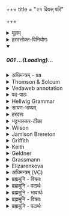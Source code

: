 +++
title = "२१ दिवस् परि"

+++
<details><summary>मूलम्</summary>

दि॒वस् परि॑ प्रथ॒मं ज॑ज्ञे अ॒ग्निर्  
अ॒स्मद् द्वि॒तीय॒म् परि॑ जा॒तवे॑दाः ।  
तृ॒तीय॑म॒प्सु नृ॒मणा॒ अज॑स्र॒म्  
इन्धा॑न एनं जरते स्वा॒धीः ।  
</details>
<details><summary>हरदत्तोक्त-विनियोगः</summary>

अथ जातकर्म । जातं कुमारमभिमृशति दिवस्परीत्पनु-वाकेन वात्सप्रेण वत्सग्ऋषिणः दृष्टेन - दिवस्परिति ॥ 
</details>
<div class="js_include" includetitle="false" newlevelforh1="5" unfilled url="/vedAH_Rk/shAkalam/saMhitA/sarvASh_TIkAH/10/045/01_divaspari_prathamaM.md">
<details open><summary><h5>001 ...{Loading}...</h5></summary>
<details><summary>अधिमन्त्रम् - sa</summary>

- देवता - अग्निः
- ऋषिः - वत्सप्रिः
- छन्दः - त्रिष्टुप्
</details>
<details><summary>Thomson & Solcum</summary>

दिव᳓स् प᳓रि प्रथमं᳓ जज्ञे अग्नि᳓र्  
अस्म᳓द् द्विती᳓यम् प᳓रि जात᳓वेदाः  
तृती᳓यम् अप्सु᳓ नृम᳓णा अ᳓जस्रम्  
इ᳓न्धान एनं जरते सुआधीः᳓
</details>
<details><summary>Vedaweb annotation</summary>

_________
**Strata**  
Cretic

_________
**Pāda-label**  
genre M  
genre M  
genre M  
genre M
_________
**Morph**  
agníḥ ← agní- (nominal stem)  
{case:NOM, gender:M, number:SG}

diváḥ ← dyú- ~ div- (nominal stem)  
{case:ABL, gender:M, number:SG}

jajñe ← √janⁱ- (root)  
{number:SG, person:3, mood:IND, tense:PRF, voice:MED}

pári ← pári (invariable)  
{}

prathamám ← prathamá- (nominal stem)  
{case:NOM, gender:N, number:SG}

asmát ← ahám (pronoun)  
{case:ABL, number:PL}

dvitī́yam ← dvitī́ya- (nominal stem)  
{case:NOM, gender:N, number:SG}

jātávedāḥ ← jātávedas- (nominal stem)  
{case:NOM, gender:M, number:SG}

pári ← pári (invariable)  
{}

ájasram ← ájasra- (nominal stem)  
{case:ACC, gender:M, number:SG}

apsú ← áp- (nominal stem)  
{case:LOC, gender:F, number:PL}

nr̥máṇāḥ ← nr̥máṇas- (nominal stem)  
{case:NOM, gender:M, number:SG}

tr̥tī́yam ← tr̥tī́ya- (nominal stem)  
{case:NOM, gender:N, number:SG}

enam ← ena- (pronoun)  
{case:ACC, gender:M, number:SG}

índhānaḥ ← √idh- 1 (root)  
{case:NOM, gender:M, number:SG, tense:PRS, voice:MED}

jarate ← √gr̥̄- 1 (root)  
{number:SG, person:3, mood:IND, tense:PRS, voice:MED}

svādhī́ḥ ← svādhī́- (nominal stem)  
{case:NOM, gender:M, number:SG}

</details>
<details><summary>पद-पाठः</summary>

दि॒वः । परि॑ । प्र॒थ॒मम् । ज॒ज्ञे॒ । अ॒ग्निः । अ॒स्मत् । द्वि॒तीय॑म् । परि॑ । जा॒तऽवे॑दाः ।  
तृ॒तीय॑म् । अ॒प्ऽसु । नृ॒ऽमनाः॑ । अज॑स्रम् । इन्धा॑नः । ए॒न॒म् । ज॒र॒ते॒ । सु॒ऽआ॒धीः ॥
</details>
<details><summary>Hellwig Grammar</summary>

-   *divas* ← *divaḥ* ← *div*
- \[noun\], ablative, singular, masculine
- “sky; Svarga; day; div \[word\]; heaven and earth; day; dawn.”

_________

- *pari*
- \[adverb\]
- “from; about; around.”

_________

- *prathamaṃ* ← *prathamam*
- \[adverb\]
- “first.”

_________

- *jajñe* ← *jan*
- \[verb\], singular, Perfect indicative
- “become; originate; be born; transform; happen; result; grow; beget;
    produce; create; conceive; separate; cause; give birth; grow;
    produce; generate; be; become; arise; come on.”

_________

- *agnir* ← *agniḥ* ← *agni*
- \[noun\], nominative, singular, masculine
- “fire; Agni; sacrificial fire; digestion; cautery; Plumbago
    zeylanica; fire; vahni; agni \[word\]; agnikarman; gold; three;
    jāraṇa; pyre; fireplace; heating.”

_________

- *asmad* ← *asmat* ← *mad*
- \[noun\], ablative, plural
- “I; mine.”

_________

- *dvitīyam*
- \[adverb\]

_________

- *pari*
- \[adverb\]
- “from; about; around.”

_________

- *jātavedāḥ* ← *jātavedas*
- \[noun\], nominative, singular, masculine
- “Agni; fire.”

_________

- *tṛtīyam*
- \[adverb\]

_________

- *apsu* ← *ap*
- \[noun\], locative, plural, feminine
- “water; body of water; water; ap \[word\]; juice; jala.”

_________

- *nṛmaṇā* ← *nṛmaṇāḥ* ← *nṛmaṇas*
- \[noun\], nominative, singular, masculine

_________

- *ajasram*
- \[adverb\]
- “constantly; always.”

_________

- *indhāna* ← *indhānaḥ* ← *indh*
- \[verb noun\], nominative, singular
- “kindle; ignite; set ablaze.”

_________

- *enaṃ* ← *enam* ← *enad*
- \[noun\], accusative, singular, masculine
- “this; he,she,it (pers. pron.).”

_________

- *jarate* ← *jṛ*
- \[verb\], singular, Present indikative
- “sing.”

_________

- *svādhīḥ* ← *svādhī*
- \[noun\], nominative, singular, masculine
- “devout; heedful; prudent.”

_________

</details>
<details><summary>सायण-भाष्यम्</summary>

**अग्निः** **प्रथमं** पूर्वं **दिवः** द्युलोकस्य **परि** उपरि आदित्यात्मना **जज्ञे** जातः । **जातवेदाः** जातप्रज्ञो जातधनो वाग्निः **द्वितीयम्** **अस्मत्** अस्माकं **परि** उपरि पार्थिवात्मना जज्ञे । **नृमणाः** नृषु मनुष्येष्व् अनुग्राहकतया सक्त-चित्तोऽग्निः **तृतीयमप्सु** अन्तरिक्षे वैद्युतात्मना जज्ञे । एवंविधम् **एनम्** अग्निं **स्वाधीः** सुप्रज्ञाता **अजस्रम्** अनवरतम् **इन्धानः** दीपयन् **जरते** स्तौति । यद्वा । वाजसनेयकोक्तप्रकारेणास्य मन्त्रस्यार्थो द्रष्टव्यः । तद्यथा- दिवस्परि प्रथमं जज्ञे अग्निरिति । प्राणो वै द्यौः प्राणाद्वा एष प्रथममजायतास्मद्द्वितीयं परि जातवेदा इति यदेनमदो द्वितीयं पुरुषविधोऽजनयत्तृतीयमप्स्विति यदेनमदस्तृतीयमद्भ्योऽजनयन्नृमणा अजस्रमिति प्रजापतिर्वै नृमणा अग्निरजस्रमिन्धान एनं जरते स्वाधीरिति यो वा एनमिन्धे स एनं जनयते स्वाधीः ' (श. ब्रा. ६. ७. ४. ३) इति ॥
</details>
<details><summary>हरदत्तः</summary>

परिशब्दः पञ्चम्यर्थानुवादी । अयं जातवेदाः अग्निः प्रथमं दिवो जज्ञे आदि त्यात्मना वैद्युतात्मना वा । अस्मत्परि अस्मत्तः द्वितीयं जज्ञे यजमानादग्निर्जायते? । ते मत्प्रातः प्रजनिष्येथे । ते मा प्रजाते प्रजनयिष्यथः इति दर्शनात् । अप्सु तृतीयं जज्ञे बाडबरूपेण । कीदृशः? नृमणाः नृषु मनो यस्य अनुग्राहकत्वेन स नृमणाः । एनं एवं भूतमाग्निं स्वाधीः स्वाध्यानः पुरुषः अजस्रमिन्धानः भूत्वा जरते स्तौति दुर्बुद्धिस्तु न तथा ॥
</details>
<details><summary>भट्टभास्कर-टीका</summary>

अध्यर्थे परिशब्दः । दिवस्परि द्युलोकस्योपरि दिवः अधि अग्निः प्रथमं जज्ञे आदित्यात्मना अजनिष्ट । 'पञ्चम्याः परावध्यर्थे' इति विसर्जनीयस्य सत्वम्, अत एव ज्ञापकात्पञ्चमी । अस्मत् अस्मत्तः परि अस्मास्वधि द्वितीयं जज्ञे द्वितीयं जन्माकरोत् वैश्वानरात्मना । जातवेदाः जातानां भूतानां वेदिता, जातधनो वा अप्स्वन्तरिक्षे तृतीयं जज्ञे तृतीयं जन्म चकार वैद्युतात्मना । यद्वा - अप्सु सलिले और्वात्मना जज्ञे । अजस्रं सर्वदा सर्वेष्वपि जन्मसु, नृमणाः नृषु मनो यस्योपकरोमीति स नृमणाः । 'परादिश्छन्दसि बहुलम्' इत्युत्तरपदाद्युदात्तत्वम्, 'छन्दस्यृदवग्रहात्' इति णत्वम् । सर्वदा प्रजानामेवोपकारार्थं जज्ञ इति । तमेनमेवंगुणकं इन्धानः समिच्चरुपुरोडाशाद्यैस्सन्दीपयन् । इन्धी दीप्तौ, रौधादिकः, अनुदात्तेत्, 'श्नान्नलोपः' 'विभाषा वेण्विन्धानयोः' इत्याद्युतात्तत्वम् । स्वाधीः स्वा आत्मीयैव धीर्यस्य स स्वाधीः स्वकर्मनिरतः । 'अन्येषामपि दृश्यते' इति पूर्वपदस्य दीर्घत्वम्, पूर्ववदुत्तरपदाद्युदात्तत्वम् । यद्वा - स्वमात्मानं ध्यायतीति स्वाधीः आत्मनिष्ठः । 'ध्यायतेस्सम्प्रसारणं च' इति क्विप् । इन्धानः कर्मनिष्ठः, इन्धानश्च स्वाधीश्च एनं जरते स्तौति । जॄ वयोहानौ छन्दसि स्तुतिकर्मा चौरादिकः आधृषीयः, व्यत्ययेनात्मनेपदम् ॥
</details>
<details><summary>Wilson</summary>

_________
**English translation:**  

“**Agni** was first born above the sky; as Ja-tavedas he was born the second time among us; the friend ofman, he was born the third time in the watters; the sage kindlin him eternally praises him.”

_________
**Commentary by Sāyaṇa: Ṛgveda-bhāṣya**  

Agni was first borṅi.e., Agni represents successively the sun, fire, lightning. (**Yajus**. 12.18-29: Agni was first genitive rated as **Prāṇa**,or vital air, from the breath of heaven, and that man genitive rated him; secondly, that **Prajāpati** (nṛmaṇaḥ) createdhim eternal in all the waters, and that the **yajamāna** lighting him also gives birth to him)
</details>
<details><summary>Jamison Brereton</summary>

From heaven was Agni born first; from us was he born second as Jātavedas. (Born) a third time in the waters, the inexhaustible one—kindling him,  the manly minded, very attentive (mortal) sings to him.
</details>
<details><summary>Griffith</summary>

FIRST Agni sprang to life from out of Heaven: the second time from us came Jatavedas.  
     Thirdly the Manly-souled was in the waters. The pious lauds and kindles him the Eternal.
</details>
<details><summary>Keith</summary>

From the sky was Agni first born,  
From us secondly he who knoweth all,  
In the waters thirdly the manly;  
The pious man singeth of him, the undying, as he kindleth him.
</details>
<details><summary>Geldner</summary>

Vom Himmel wurde Agni zuerst geboren, ein zweites Mal von uns, der Jatavedas. Den zum dritten im Wasser Geborenen, den nie Ermattenden entzündend, ruft ihn in guter Absicht der wie ein Herrscher Denkende wach.
</details>
<details><summary>Grassmann</summary>

Erzeugt zuerst ward Agni aus dem Himmel, von uns zum zweiten als der Wesenkenner; Zum dritten im Gewölke stets der starke, wer ihn entzündet, preiset ihn voll Andacht.
</details>
<details><summary>Elizarenkova</summary>

В первый раз с неба родился Агни,  
Во второй раз – от нас, знаток (всех) существ,  
В третий раз – в водах. Его, неослабевающего,  
Воспевает, зажигая, тот, чья мысль мужественна, чьи намерения прекрасны.
</details>
<details><summary>अधिमन्त्रम् (VC)</summary>

- अग्निः
- वत्सप्रिः
- निचृत्त्रिष्टुप्
- धैवतः
</details>
<details><summary>ब्रह्ममुनि - विषयः</summary>

इस सूक्त में ‘अग्नि’ शब्द से सूर्य, विद्युत्, अग्नि, तीनों गृहीत हैं, उनकी उत्पत्ति, विज्ञान और उपयोग बतलाया है। अन्तिम छः मन्त्रों में परमात्मा लिया है, वह जैसे-जैसे मनुष्यों का कल्याणसाधक है, वह कहा गया है ।
</details>
<details><summary>ब्रह्ममुनि - पदार्थः</summary>

पदार्थान्वयभाषाः -  (अग्निः-प्रथमं दिवः-परिजज्ञे) भौतिक अग्नि पदार्थ प्रथम द्युलोक में प्रकट हुआ सूर्यरूप में (जातवेदाः-द्वितीयम्-अस्मत् परि) दूसरा जातवेद नाम से पार्थिव अग्नि हमारी ओर अर्थात् पृथिवी पर प्रकट हुआ (तृतीयम्-अप्सु) तृतीय अग्नि विद्युत् अन्तरिक्ष में उत्पन्न हुआ (नृमणाः) वह यह तीन प्रकार का अग्नि मनुष्यों में मनन करने का बल देनेवाला है-मननशक्तिप्रद है (एनम्-अजस्रम्-इन्धानः स्वाधीः-जरते) इसको निरन्तर प्रज्वलित करता हुआ, होम आदि कार्य में प्रयुक्त करता हुआ, सम्यग्ध्यानी जन परमात्मा की स्तुति करता है, जिसने इस अग्नि को उत्पन्न किया तथा जरावस्था तक इसे काम में लेता है ॥१॥
</details>
<details><summary>ब्रह्ममुनि - भावार्थः</summary>

भावार्थभाषाः -  परमात्मा ने प्रथम द्युलोक में सूर्य अग्नि को उत्पन्न किया, दूसरे पृथिवी पर अग्नि को उत्पन्न किया, तीसरे अन्तरिक्ष में विद्युदग्नि को उत्पन्न किया। इस प्रकार मनुष्य को इन अग्नियों को देखकर परमात्मा का मनन करते हुए, जरापर्यन्त इनसे लाभ लेते हुए परमात्मा की स्तुति करनी चाहिए ॥१॥
</details>
<details><summary>ब्रह्ममुनि - विषयः</summary>

अस्मिन् सूक्ते ‘अग्नि’शब्देन सूर्यविद्युदग्नयो गृह्यन्ते, तेषामुत्पत्ति-स्थानानि तदुपयोगश्च प्रतिपाद्यते। अन्तिमे मन्त्रषट्के परमात्मा गृह्यते, स च मानवानां कल्याणसाधको यथा यथाभवतीति तदुपदिश्यते ।
</details>
<details><summary>ब्रह्ममुनि - पदार्थः</summary>

पदार्थान्वयभाषाः -  (अग्निः प्रथमं दिवः-परि जज्ञे) अग्नि-नामकः पदार्थः प्रथमं तु दिवि-द्युलोके “पञ्चम्याः परावध्यर्थे” [अष्टा० ८।३।५१] जातः-जायते सूर्यरूपेण (जातवेदाः-द्वितीयम्-अस्मत् परि) स एव जातानि वस्तूनि वेदयन्ते ज्ञायन्ते प्रत्यक्षीक्रियन्ते खलूपयोगे नीयन्ते येन सोऽस्मासु-अस्माकं निमित्तं पृथिव्यां पार्थिवोऽग्निर्द्वितीयं जज्ञे जायते (तृतीयम्-अप्सु) तृतीयं जायतेऽन्तरिक्षे “आपः-अन्तरिक्षनाम” [निघ० १।३] विद्युदाख्यः (नृमणाः) एषः त्रिविधोऽग्निर्येन नृषु मनो मननबलं भवति सोऽस्ति, तम् (एनम्-अजस्रम्-इन्धानः स्वाधीः जरते ) एवं निरन्तरं दीपयमानः प्रज्वलयन् कार्ये खलूपयोजयन् सम्यग्ध्यानी जनः परमात्मानं स्तौति येनोत्पादितोऽग्निरेष जरां जरापर्यन्तजीवनावस्थां प्राप्तोतीति श्लैषिकोऽर्थः “जरते-अर्चतिकर्मा” [निघ० ३।१४] ॥१॥
</details>
</details>
</div>
